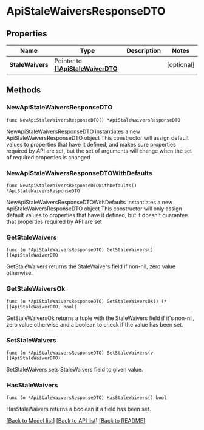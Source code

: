 # ApiStaleWaiversResponseDTO

## Properties

Name | Type | Description | Notes
------------ | ------------- | ------------- | -------------
**StaleWaivers** | Pointer to [**[]ApiStaleWaiverDTO**](ApiStaleWaiverDTO.md) |  | [optional] 

## Methods

### NewApiStaleWaiversResponseDTO

`func NewApiStaleWaiversResponseDTO() *ApiStaleWaiversResponseDTO`

NewApiStaleWaiversResponseDTO instantiates a new ApiStaleWaiversResponseDTO object
This constructor will assign default values to properties that have it defined,
and makes sure properties required by API are set, but the set of arguments
will change when the set of required properties is changed

### NewApiStaleWaiversResponseDTOWithDefaults

`func NewApiStaleWaiversResponseDTOWithDefaults() *ApiStaleWaiversResponseDTO`

NewApiStaleWaiversResponseDTOWithDefaults instantiates a new ApiStaleWaiversResponseDTO object
This constructor will only assign default values to properties that have it defined,
but it doesn't guarantee that properties required by API are set

### GetStaleWaivers

`func (o *ApiStaleWaiversResponseDTO) GetStaleWaivers() []ApiStaleWaiverDTO`

GetStaleWaivers returns the StaleWaivers field if non-nil, zero value otherwise.

### GetStaleWaiversOk

`func (o *ApiStaleWaiversResponseDTO) GetStaleWaiversOk() (*[]ApiStaleWaiverDTO, bool)`

GetStaleWaiversOk returns a tuple with the StaleWaivers field if it's non-nil, zero value otherwise
and a boolean to check if the value has been set.

### SetStaleWaivers

`func (o *ApiStaleWaiversResponseDTO) SetStaleWaivers(v []ApiStaleWaiverDTO)`

SetStaleWaivers sets StaleWaivers field to given value.

### HasStaleWaivers

`func (o *ApiStaleWaiversResponseDTO) HasStaleWaivers() bool`

HasStaleWaivers returns a boolean if a field has been set.


[[Back to Model list]](../README.md#documentation-for-models) [[Back to API list]](../README.md#documentation-for-api-endpoints) [[Back to README]](../README.md)


